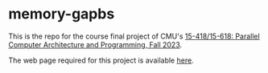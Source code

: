 # memory-gapbs
This is the repo for the course final project of CMU's [15-418/15-618: Parallel Computer Architecture and Programming, Fall 2023](https://www.cs.cmu.edu/~418/).

The web page required for this project is available [here](https://kevinrsx.github.io/memory-gapbs/).
